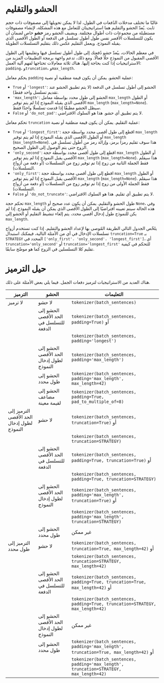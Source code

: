 # الحشو والتقليم 

غالبًا ما تختلف مدخلات الدُفعات في الطول، لذا لا يمكن تحويلها إلى مصفوفات ذات حجم ثابت .يُعدّ الحشو والتقليم هما استراتيجيتان للتعامل مع هذه المشكلة، لإنشاء مصفوفات مستطيلة من مجموعات ذات أطوال مختلفة. ويضيف الحشو رمز **حشو** خاص لضمان أن يكون للتسلسلات الأقصر نفس طول أطول تسلسل في الدفعة أو الطول الأقصى الذي يقبله النموذج. ويعمل التقليم عكس ذلك بتقليم التسلسلات الطويلة.

في معظم الحالات، ييُعدّ حشو دُفعتك إلى طول أطول تسلسل فيها وتقليمها إلى الطول الأقصى المقبول من النموذج حلًا فعالًا. ومع ذلك، تدعم واجهة برمجة التطبيقات المزيد من الاستراتيجيات إذا كنت بحاجة إليها. هناك ثلاثة معامﻻت تحتاجها لفهم آلية العمل: `padding`، و`truncation`، و`max_length`.

يحكم معامل `padding` عملية الحشو. يمكن أن يكون قيمة منطقية أو نصية:

  - `True` أو `'longest'`: الحشو إلى أطول تسلسل في الدفعة (لا يتم تطبيق الحشو عند تقديم تسلسل واحد فقط).
  - `'max_length'`: الحشو إلى طول محدد بواسطة معامل `max_length` أو الطول الأقصى الذي يقبله
    النموذج إذا لم يتم توفير `max_length` (`max_length=None`). سيظل الحشو مطبقًا إذا قدمت تسلسلًا واحدًا فقط.
  - `False` أو `'do_not_pad'`: لا يتم تطبيق أي حشو. هذا هو السلوك الافتراضي.

تحكم معامل `truncation` عملية التقليم. يمكن أن يكون قيمة منطقية أو نصية:

  - `True` أو `'longest_first'`: اقطع إلى طول أقصى محدد بواسطة حجة `max_length` أو
    الطول الأقصى الذي يقبله النموذج إذا لم يتم توفير `max_length` (`max_length=None`). هذا سوف
    تقليم رمزا برمز، وإزالة رمز من أطول تسلسل في الزوج حتى يتم الوصول إلى الطول الصحيح.
  - `'only_second'`: اقطع إلى طول أقصى محدد بواسطة حجة `max_length` أو الطول الأقصى
    يقبل النموذج إذا لم يتم توفير `max_length` (`max_length=None`). هذا سيقلم فقط
    الجملة الثانية من زوج إذا تم توفير زوج من التسلسلات (أو دفعة من أزواج التسلسلات).
  - `'only_first'`: اقطع إلى طول أقصى محدد بواسطة حجة `max_length` أو الطول الأقصى
    يقبل النموذج إذا لم يتم توفير `max_length` (`max_length=None`). هذا سيقلم فقط
    الجملة الأولى من زوج إذا تم توفير زوج من التسلسلات (أو دفعة من أزواج التسلسلات).
  - `False` أو `'do_not_truncate'`: لا يتم تطبيق أي تقليم. هذا هو السلوك الافتراضي.

تحكم حجة `max_length` طول الحشو والتقليم. يمكن أن يكون عدد صحيح أو `None`، وفي هذه الحالة سيتم تعيينه افتراضيًا إلى الطول الأقصى الذي يمكن أن يقبله النموذج. إذا لم يكن للنموذج طول إدخال أقصى محدد، يتم إلغاء تنشيط التقليم أو الحشو إلى `max_length`.

يلخّص الجدول التالي الطريقة المُوصى بها لإعداد الحشو والتقليم. إذا كنت تستخدم أزواج تسلسلات الإدخال في أي من الأمثلة التالية، فيمكنك استبدال `truncation=True` بـ `STRATEGY` المحدد في `['only_first'، 'only_second'، 'longest_first']`، أي `truncation='only_second'` أو `truncation='longest_first'` للتحكم في كيفية تقليم كلا التسلسلين في الزوج كما هو موضّح سابقًا.
<!-- This file is automatically generated, do not modify manually. -->

# حيل الترميز

هناك العديد من الاستراتيجيات لترميز دفعات الجمل. فيما يلي بعض الأمثلة على ذلك.

| الترميز                           | الحشو                           | التعليمات                                                                                 |
|--------------------------------------|-----------------------------------|---------------------------------------------------------------------------------------------|
| لا ترميز                           | لا حشو                           | `tokenizer(batch_sentences)`                                                           |
|                                      | الحشو إلى الحد الأقصى للتسلسل في الدفعة | `tokenizer(batch_sentences, padding=True)` أو                                          |
|                                      |                                   | `tokenizer(batch_sentences, padding='longest')`                                        |
|                                      | الحشو إلى الحد الأقصى لطول إدخال النموذج | `tokenizer(batch_sentences, padding='max_length')`                                     |
|                                      | الحشو إلى طول محدد                | `tokenizer(batch_sentences, padding='max_length', max_length=42)`                      |
|                                      | الحشو إلى مضاعف لقيمة معينة      | `tokenizer(batch_sentences, padding=True, pad_to_multiple_of=8)`                        |
| الترميز إلى الحد الأقصى لطول إدخال النموذج | لا حشو                           | `tokenizer(batch_sentences, truncation=True)` أو                                       |
|                                      |                                   | `tokenizer(batch_sentences, truncation=STRATEGY)`                                      |
|                                      | الحشو إلى الحد الأقصى للتسلسل في الدفعة | `tokenizer(batch_sentences, padding=True, truncation=True)` أو                         |
|                                      |                                   | `tokenizer(batch_sentences, padding=True, truncation=STRATEGY)`                        |
|                                      | الحشو إلى الحد الأقصى لطول إدخال النموذج | `tokenizer(batch_sentences, padding='max_length', truncation=True)` أو                 |
|                                      |                                   | `tokenizer(batch_sentences, padding='max_length', truncation=STRATEGY)`                |
|                                      | الحشو إلى طول محدد                | غير ممكن                                                                                |
| الترميز إلى طول محدد                | لا حشو                           | `tokenizer(batch_sentences, truncation=True, max_length=42)` أو                        |
|                                      |                                   | `tokenizer(batch_sentences, truncation=STRATEGY, max_length=42)`                       |
|                                      | الحشو إلى الحد الأقصى للتسلسل في الدفعة | `tokenizer(batch_sentences, padding=True, truncation=True, max_length=42)` أو          |
|                                      |                                   | `tokenizer(batch_sentences, padding=True, truncation=STRATEGY, max_length=42)`         |
|                                      | الحشو إلى الحد الأقصى لطول إدخال النموذج | غير ممكن                                                                                |
|                                      | الحشو إلى طول محدد                | `tokenizer(batch_sentences, padding='max_length', truncation=True, max_length=42)` أو  |
|                                      |                                   | `tokenizer(batch_sentences, padding='max_length', truncation=STRATEGY, max_length=42)` |